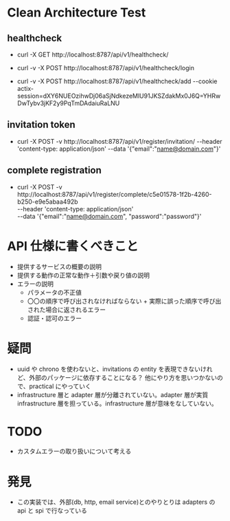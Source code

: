 # Clean Architecture Test

## healthcheck

- curl -X GET http://localhost:8787/api/v1/healthcheck/

- curl -v -X POST http://localhost:8787/api/v1/healthcheck/login

- curl -v -X POST http://localhost:8787/api/v1/healthcheck/add --cookie actix-session=dXY6NUEOzihwDj06aSjNdkezeMlU91JKSZdakMx0J6Q=YHRwDwTybv3jKF2y9PqTmDAdaiuRaLNU

## invitation token

- curl -X POST -v http://localhost:8787/api/v1/register/invitation/ --header 'content-type: application/json' --data '{"email":"name@domain.com"}'

## complete registration

- curl -X POST -v http://localhost:8787/api/v1/register/complete/c5e01578-1f2b-4260-b250-e9e5abaa492b \
  --header 'content-type: application/json' \
  --data '{"email":"name@domain.com", "password":"password"}'

# API 仕様に書くべきこと

- 提供するサービスの概要の説明
- 提供する動作の正常な動作＋引数や戻り値の説明
- エラーの説明
  - パラメータの不正値
  - 〇〇の順序で呼び出されなければならない + 実際に誤った順序で呼び出された場合に返されるエラー
  - 認証・認可のエラー

# 疑問

- uuid や chrono を使わないと、invitations の entity を表現できないけれど、外部のパッケージに依存することになる？
  他にやり方を思いつかないので、practical にやっていく
- infrastructure 層と adapter 層が分離されていない。adapter 層が実質 infrastructure 層を担っている。infrastructure 層が意味をなしていない。

# TODO

- カスタムエラーの取り扱いについて考える

# 発見

- この実装では、外部(db, http, email service)とのやりとりは adapters の api と spi で行なっている
